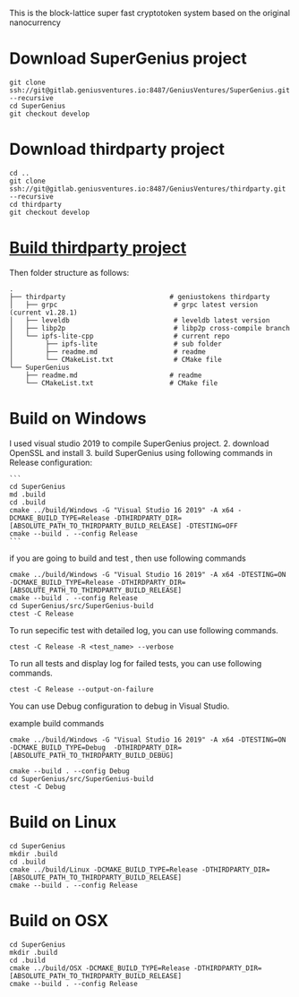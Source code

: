 This is the block-lattice super fast cryptotoken system based on the original nanocurrency

# Download SuperGenius project
   
    git clone ssh://git@gitlab.geniusventures.io:8487/GeniusVentures/SuperGenius.git --recursive 
    cd SuperGenius
    git checkout develop
    
# Download thirdparty project

    cd ..
    git clone ssh://git@gitlab.geniusventures.io:8487/GeniusVentures/thirdparty.git --recursive 
    cd thirdparty
    git checkout develop
# [Build thirdparty project](../thirdparty/README.md)
    
Then folder structure as follows:

    .
    ├── thirdparty                          # geniustokens thirdparty
    │   ├── grpc                             # grpc latest version (current v1.28.1)
    │   ├── leveldb                          # leveldb latest version
    │   ├── libp2p                           # libp2p cross-compile branch
    │   └── ipfs-lite-cpp                    # current repo
    │        ├── ipfs-lite                   # sub folder
    │        ├── readme.md                   # readme
    │        └── CMakeList.txt               # CMake file
    └── SuperGenius   
        ├── readme.md                       # readme
        └── CMakeList.txt                   # CMake file    
 
# Build on Windows
I used visual studio 2019 to compile SuperGenius project.
2. download OpenSSL and install
3. build SuperGenius using following commands in Release configuration:
    
    ```
    cd SuperGenius 
    md .build 
    cd .build 
    cmake ../build/Windows -G "Visual Studio 16 2019" -A x64 -DCMAKE_BUILD_TYPE=Release -DTHIRDPARTY_DIR=[ABSOLUTE_PATH_TO_THIRDPARTY_BUILD_RELEASE] -DTESTING=OFF
    cmake --build . --config Release
    ```

if you are going to build and test , then use following commands

    cmake ../build/Windows -G "Visual Studio 16 2019" -A x64 -DTESTING=ON -DCMAKE_BUILD_TYPE=Release -DTHIRDPARTY_DIR=[ABSOLUTE_PATH_TO_THIRDPARTY_BUILD_RELEASE]
    cmake --build . --config Release
    cd SuperGenius/src/SuperGenius-build
    ctest -C Release
    
To run sepecific test with detailed log, you can use following commands.

    ctest -C Release -R <test_name> --verbose
    
To run all tests and display log for failed tests, you can use following commands.

    ctest -C Release --output-on-failure
   
You can use Debug configuration to debug in Visual Studio.
 
 example build commands

    cmake ../build/Windows -G "Visual Studio 16 2019" -A x64 -DTESTING=ON  -DCMAKE_BUILD_TYPE=Debug  -DTHIRDPARTY_DIR=[ABSOLUTE_PATH_TO_THIRDPARTY_BUILD_DEBUG]

    cmake --build . --config Debug
    cd SuperGenius/src/SuperGenius-build
    ctest -C Debug

# Build on Linux

    cd SuperGenius 
    mkdir .build 
    cd .build 
    cmake ../build/Linux -DCMAKE_BUILD_TYPE=Release -DTHIRDPARTY_DIR=[ABSOLUTE_PATH_TO_THIRDPARTY_BUILD_RELEASE] 
    cmake --build . --config Release

# Build on OSX 

    cd SuperGenius 
    mkdir .build 
    cd .build 
    cmake ../build/OSX -DCMAKE_BUILD_TYPE=Release -DTHIRDPARTY_DIR=[ABSOLUTE_PATH_TO_THIRDPARTY_BUILD_RELEASE] 
    cmake --build . --config Release
